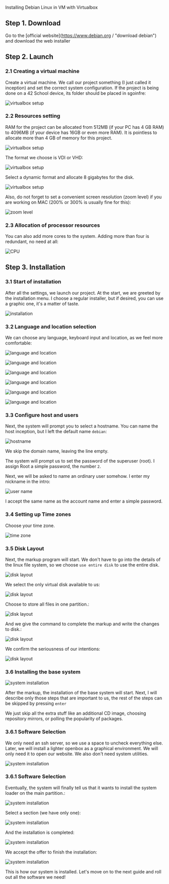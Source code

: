 Installing Debian Linux in VM with Virtualbox 

## Step 1. Download

Go to the [official website](https://www.debian.org / "download debian") and download the web installer

## Step 2. Launch

### 2.1 Creating a virtual machine

Create a virtual machine. We call our project something (I just called it inception) and set the correct system configuration. If the project is being done on a 42 School device, its folder should be placed in sgoinfre:

![virtualbox setup](media/install_debian/install_step_1.jpeg )

### 2.2 Resources setting

RAM for the project can be allocated from 512MB (if your PC has 4 GB RAM) to 4096MB (if your device has 16GB or even more RAM). It is pointless to allocate more than 4 GB of memory for this project.

![virtualbox setup](media/install_debian/install_step_2.jpeg )

The format we choose is VDI or VHD:

![virtualbox setup](media/install_debian/install_step_3.png)

Select a dynamic format and allocate 8 gigabytes for the disk.

![virtualbox setup](media/install_debian/install_step_4.png)

Also, do not forget to set a convenient screen resolution (zoom level) if you are working on MAC (200% or 300% is usually fine for this):

![zoom level](media/install_debian/install_step_5.png)

### 2.3 Allocation of processor resources

You can also add more cores to the system. Adding more than four is redundant, no need at all:

![CPU](media/install_debian/install_step_6.png)

## Step 3. Installation

### 3.1 Start of installation

After all the settings, we launch our project. At the start, we are greeted by the installation menu. I choose a regular installer, but if desired, you can use a graphic one, it's a matter of taste.

![installation](media/install_debian/install_step_7.png)

### 3.2 Language and location selection

We can choose any language, keyboard input and location, as we feel more comfortable:

![language and location](media/install_debian/install_step_8.png)

![language and location](media/install_debian/install_step_9.png)

![language and location](media/install_debian/install_step_10.png)

![language and location](media/install_debian/install_step_11.png)

![language and location](media/install_debian/install_step_12.png)

![language and location](media/install_debian/install_step_13.png)

### 3.3 Configure host and users

Next, the system will prompt you to select a hostname. You can name the host inception, but I left the default name ``debian``:

![hostname](media/install_debian/install_step_14.png)

We skip the domain name, leaving the line empty.

The system will prompt us to set the password of the superuser (root). I assign Root a simple password, the number `2`.

Next, we will be asked to name an ordinary user somehow. I enter my nickname in the intro:

![user name](media/install_debian/install_step_15.png)

I accept the same name as the account name and enter a simple password.

### 3.4 Setting up Time zones

Choose your time zone.

![time zone](media/install_debian/install_step_16.png)

### 3.5 Disk Layout

Next, the markup program will start. We don't have to go into the details of the linux file system, so we choose ``use entire disk`` to use the entire disk.

![disk layout](media/install_debian/install_step_17.png)

We select the only virtual disk available to us:

![disk layout](media/install_debian/install_step_18.png)

Choose to store all files in one partition.:

![disk layout](media/install_debian/install_step_19.png)

And we give the command to complete the markup and write the changes to disk.:

![disk layout](media/install_debian/install_step_20.png)

We confirm the seriousness of our intentions:

![disk layout](media/install_debian/install_step_21.png)

### 3.6 Installing the base system

![system installation](media/install_debian/install_step_22.png)

After the markup, the installation of the base system will start. Next, I will describe only those steps that are important to us, the rest of the steps can be skipped by pressing `enter`

We just skip all the extra stuff like an additional CD image, choosing repository mirrors, or polling the popularity of packages.

### 3.6.1 Software Selection

We only need an ssh server, so we use a space to uncheck everything else. Later, we will install a lighter openbox as a graphical environment. We will only need it to open our website. We also don't need system utilities.

![system installation](media/install_debian/install_step_23.png)

### 3.6.1 Software Selection

Eventually, the system will finally tell us that it wants to install the system loader on the main partition.:

![system installation](media/install_debian/install_step_24.png)

Select a section (we have only one):

![system installation](media/install_debian/install_step_25.png)

And the installation is completed:

![system installation](media/install_debian/install_step_26.png)

We accept the offer to finish the installation:

![system installation](media/install_debian/install_step_27.png)

This is how our system is installed. Let's move on to the next guide and roll out all the software we need!